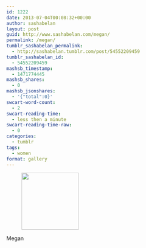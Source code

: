 ```yaml
---
id: 1222
date: 2013-07-04T00:08:32+00:00
author: sashabelan
layout: post
guid: http://www.sashabelan.com/megan/
permalink: /megan/
tumblr_sashabelan_permalink:
  - http://sashabelan.tumblr.com/post/54552209459
tumblr_sashabelan_id:
  - 54552209459
mashsb_timestamp:
  - 1471774445
mashsb_shares:
  - 0
mashsb_jsonshares:
  - '{"total":0}'
swcart-word-count:
  - 2
swcart-reading-time:
  - less then a minute
swcart-reading-time-raw:
  - 0
categories:
  - tumblr
tags:
  - women
format: gallery
---
```

<div id='gallery-512' class='gallery galleryid-1222 gallery-columns-3 gallery-size-thumbnail'>
  <figure class='gallery-item'> 
  
  <div class='gallery-icon portrait'>
    <a href='http://www.sashabelan.ru/megan/attachment/1223/'><img width="150" height="150" src="http://www.sashabelan.ru/wp-content/uploads/2013/07/tumblr_mpdxq8kqa81qarj97o1_1280-150x150.jpg" class="attachment-thumbnail size-thumbnail" alt="" /></a>
  </div></figure>
</div>

Megan